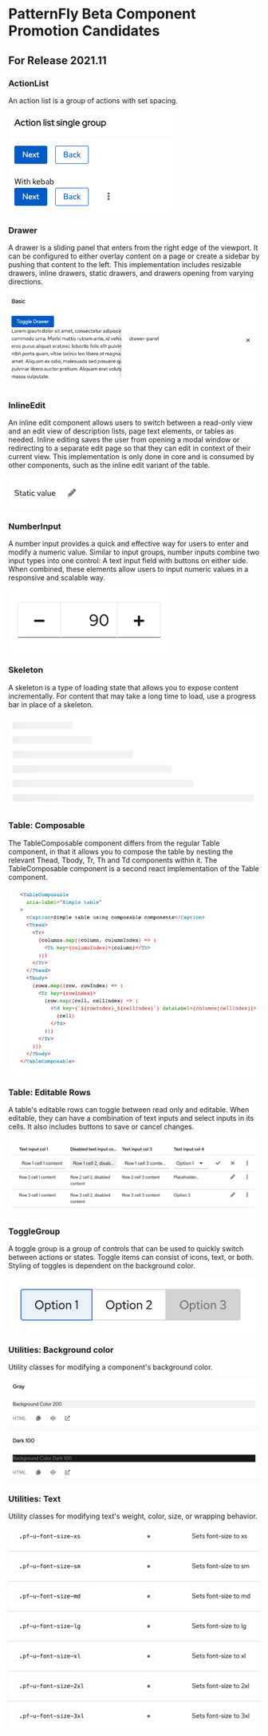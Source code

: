 # PatternFly Beta Component Promotion Candidates
## For Release 2021.11

### ActionList
An action list is a group of actions with set spacing.

![action-list](./img/action-list.png)

### Drawer
A drawer is a sliding panel that enters from the right edge of the viewport. It can be configured to either overlay content on a page or create a sidebar by pushing that content to the left.
This implementation includes resizable drawers, inline drawers, static drawers, and drawers opening from varying directions.

![drawer](./img/drawer.png)

### InlineEdit
An inline edit component allows users to switch between a read-only view and an edit view of description lists, page text elements, or tables as needed. Inline editing saves the user from opening a modal window or redirecting to a separate edit page so that they can edit in context of their current view.
This implementation is only done in core and is consumed by other components, such as the inline edit variant of the table.

![inline-edit](./img/inline-edit.png)

### NumberInput
A number input provides a quick and effective way for users to enter and modify a numeric value. Similar to input groups, number inputs combine two input types into one control: A text input field with buttons on either side. When combined, these elements allow users to input numeric values in a responsive and scalable way.

![number-input](./img/number-input.png)

### Skeleton
A skeleton is a type of loading state that allows you to expose content incrementally. For content that may take a long time to load, use a progress bar in place of a skeleton.

![skeleton](./img/skeleton.png)

### Table: Composable
The TableComposable component differs from the regular Table component, in that it allows you to compose the table by nesting the relevant Thead, Tbody, Tr, Th and Td components within it.
The TableComposable component is a second react implementation of the Table component.

![table-composable](./img/table-composable.png)

### Table: Editable Rows
A table's editable rows can toggle between read only and editable. When editable, they can have a
combination of text inputs and select inputs in its cells. It also includes buttons to
save or cancel changes.

![table-editable-rows](./img/table-editable-rows.png)

### ToggleGroup
A toggle group is a group of controls that can be used to quickly switch between actions or states.
Toggle items can consist of icons, text, or both. Styling of toggles is dependent on the background color.

![toggle-group](./img/toggle-group.png)

### Utilities: Background color
Utility classes for modifying a component's background color.

![utilities-background-color](./img/utilities-background-color.png)

### Utilities: Text
Utility classes for modifying text's weight, color, size, or wrapping behavior.

![utilities-text](./img/utilities-text.png)
